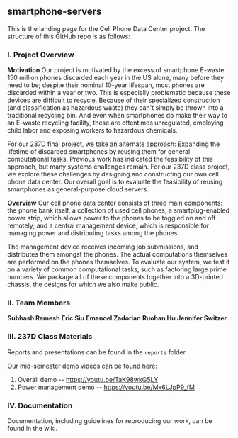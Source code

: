 ## smartphone-servers
This is the landing page for the Cell Phone Data Center project. The structure of this GitHub repo is as follows:

### I. Project Overview
**Motivation** Our project is motivated by the excess of smartphone E-waste. 150 million phones discarded each year in the US alone, many before they need to be; despite their nominal 10-year lifespan, most phones are discarded within a year or two. This is especially problematic because these devices are difficult to recycle. Because of their specialized construction (and classification as hazardous waste) they can't simply be thrown into a traditional recycling bin. And even when smartphones do make their way to an E-waste recycling facility, these are oftentimes unregulated, employing child labor and exposing workers to hazardous chemicals.

For our 237D final project, we take an alternate approach: Expanding the lifetime of discarded smartphones by reusing them for general computational tasks. Previous work has indicated the feasibility of this approach, but many systems challenges remain. For our 237D class project, we explore these challenges by designing and constructing our own cell phone data center. Our overall goal is to evaluate the feasibility of reusing smartphones as general-purpose cloud servers.

**Overview** Our cell phone data center consists of three main components: the phone bank itself, a collection of used cell phones; a smartplug-enabled power strip, which allows power to the phones to be toggled on and off remotely; and a central management device, which is responsible for managing power and distributing tasks among the phones. 

The management device receives incoming job submissions, and distributes them amongst the phones. The actual computations themselves are performed on the phones themselves. To evaluate our system, we test it on a variety of common computational tasks, such as factoring large prime numbers. We package all of these components together into a 3D-printed chassis, the designs for which we also make public.

### II. Team Members
**Subhash Ramesh**
**Eric Siu**
**Emanoel Zadorian**
**Ruohan Hu**
**Jennifer Switzer**

### III. 237D Class Materials
Reports and presentations can be found in the `reports` folder.

Our mid-semester demo videos can be found here:
1. Overall demo -- https://youtu.be/TaK98wkG5LY
2. Power management demo -- https://youtu.be/Mx6LJpP9_fM

### IV. Documentation
Documentation, including guidelines for reproducing our work, can be found in the wiki.
